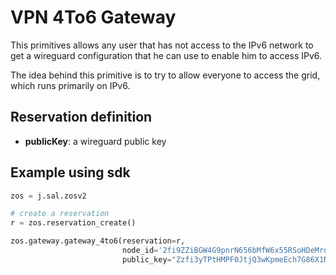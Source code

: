 # VPN 4To6 Gateway

This primitives allows any user that has not access to the IPv6 network to get a wireguard configuration that he can use to enable him to access IPv6.

The idea behind this primitive is to try to allow everyone to access the grid, which runs primarily on IPv6.

## Reservation definition

- **publicKey**: a wireguard public key


## Example using sdk

```python
zos = j.sal.zosv2

# create a reservation
r = zos.reservation_create()

zos.gateway.gateway_4to6(reservation=r,
                         node_id='2fi9ZZiBGW4G9pnrN656bMfW6x55RSoHDeMrd9pgSA8T',
                         public_key="Zzfi3yTPtHMPF0JtjQ3wKpmeEch7G86X1NC5Qwvx0Sc=")
```
